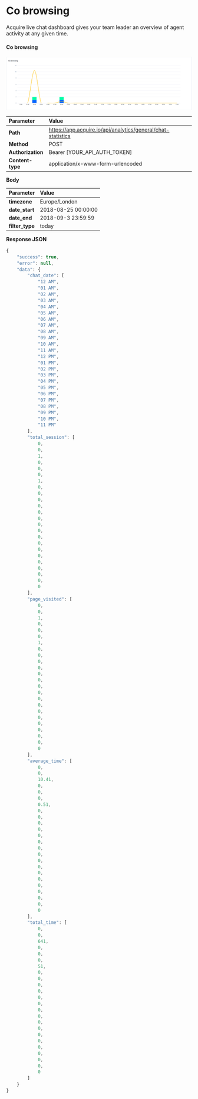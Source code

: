 # Co browsing

Acquire live chat dashboard gives your team leader an overview of agent activity at any given time.

#### **Co browsing**

![](../../.gitbook/assets/image%20%281%29.png)

| Parameter | Value |
| :--- | :--- |
| **Path** | https://app.acquire.io/api/analytics/general/chat-statistics |
| **Method** | POST |
| **Authorization** | Bearer \[YOUR\_API\_AUTH\_TOKEN\] |
| **Content-type** | application/x-www-form-urlencoded |

**Body**

| Parameter | Value |
| :--- | :--- |
| **timezone** | Europe/London |
| **date\_start** | 2018-08-25 00:00:00 |
| **date\_end** | 2018-09-3 23:59:59 |
| **filter\_type** | today |

**Response JSON**

```javascript
{
    "success": true,
    "error": null,
    "data": {
        "chat_date": [
            "12 AM",
            "01 AM",
            "02 AM",
            "03 AM",
            "04 AM",
            "05 AM",
            "06 AM",
            "07 AM",
            "08 AM",
            "09 AM",
            "10 AM",
            "11 AM",
            "12 PM",
            "01 PM",
            "02 PM",
            "03 PM",
            "04 PM",
            "05 PM",
            "06 PM",
            "07 PM",
            "08 PM",
            "09 PM",
            "10 PM",
            "11 PM"
        ],
        "total_session": [
            0,
            0,
            1,
            0,
            0,
            0,
            1,
            0,
            0,
            0,
            0,
            0,
            0,
            0,
            0,
            0,
            0,
            0,
            0,
            0,
            0,
            0,
            0,
            0
        ],
        "page_visited": [
            0,
            0,
            1,
            0,
            0,
            0,
            1,
            0,
            0,
            0,
            0,
            0,
            0,
            0,
            0,
            0,
            0,
            0,
            0,
            0,
            0,
            0,
            0,
            0
        ],
        "average_time": [
            0,
            0,
            10.41,
            0,
            0,
            0,
            0.51,
            0,
            0,
            0,
            0,
            0,
            0,
            0,
            0,
            0,
            0,
            0,
            0,
            0,
            0,
            0,
            0,
            0
        ],
        "total_time": [
            0,
            0,
            641,
            0,
            0,
            0,
            51,
            0,
            0,
            0,
            0,
            0,
            0,
            0,
            0,
            0,
            0,
            0,
            0,
            0,
            0,
            0,
            0,
            0
        ]
    }
}
```

